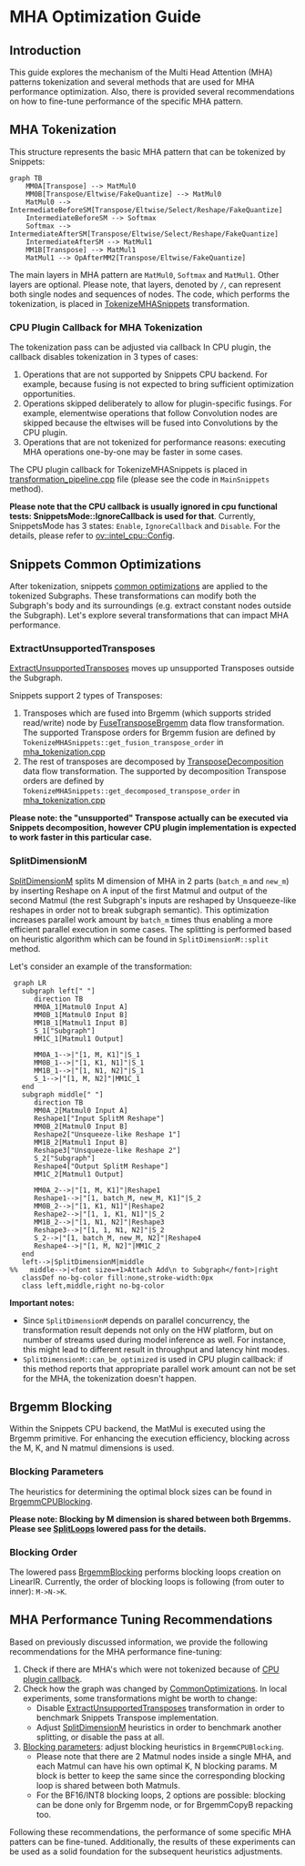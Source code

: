 # MHA Optimization Guide

## Introduction

This guide explores the mechanism of the Multi Head Attention (MHA) patterns tokenization and several methods that are used for MHA performance optimization.
Also, there is provided several recommendations on how to fine-tune performance of the specific MHA pattern.

## MHA Tokenization

This structure represents the basic MHA pattern that can be tokenized by Snippets:

```mermaid
graph TB
    MM0A[Transpose] --> MatMul0
    MM0B[Transpose/Eltwise/FakeQuantize] --> MatMul0
    MatMul0 --> IntermediateBeforeSM[Transpose/Eltwise/Select/Reshape/FakeQuantize]
    IntermediateBeforeSM --> Softmax
    Softmax --> IntermediateAfterSM[Transpose/Eltwise/Select/Reshape/FakeQuantize]
    IntermediateAfterSM --> MatMul1
    MM1B[Transpose] --> MatMul1
    MatMul1 --> OpAfterMM2[Transpose/Eltwise/FakeQuantize]
```

The main layers in MHA pattern are `MatMul0`, `Softmax` and `MatMul1`. Other layers are optional.
Please note, that layers, denoted by `/`, can represent both single nodes and sequences of nodes.
The code, which performs the tokenization, is placed in [TokenizeMHASnippets](../src/pass/mha_tokenization.cpp) transformation.

### CPU Plugin Callback for MHA Tokenization

The tokenization pass can be adjusted via callback
In CPU plugin, the callback disables tokenization in 3 types of cases:

1. Operations that are not supported by Snippets CPU backend.
For example, because fusing is not expected to bring sufficient optimization opportunities.
2. Operations skipped deliberately to allow for plugin-specific fusings.
For example, elementwise operations that follow Convolution nodes are skipped because the eltwises will be fused into Convolutions by the CPU plugin.
3. Operations that are not tokenized for performance reasons: executing MHA operations one-by-one may be faster in some cases.

The CPU plugin callback for TokenizeMHASnippets is placed in [transformation_pipeline.cpp](../../../plugins/intel_cpu/src/transformations/transformation_pipeline.cpp) file (please see the code in `MainSnippets` method).

**Please note that the CPU callback is usually ignored in cpu functional tests: SnippetsMode::IgnoreCallback is used for that**.
Currently, SnippetsMode has 3 states: `Enable`, `IgnoreCallback` and `Disable`.
For the details, please refer to [ov::intel_cpu::Config](../../../plugins/intel_cpu/src/config.h).

## Snippets Common Optimizations

After tokenization, snippets [common optimizations](../src/pass/common_optimizations.cpp) are applied to the tokenized Subgraphs.
These transformations can modify both the Subgraph's body and its surroundings (e.g. extract constant nodes outside the Subgraph).
Let's explore several transformations that can impact MHA performance.

### ExtractUnsupportedTransposes

[ExtractUnsupportedTransposes](../src/pass/extract_unsupported_transposes.cpp) moves up unsupported Transposes outside the Subgraph.

Snippets support 2 types of Transposes:

1. Transposes which are fused into Brgemm (which supports strided read/write) node by [FuseTransposeBrgemm](../src/pass/fuse_transpose_brgemm.cpp) data flow transformation.
The supported Transpose orders for Brgemm fusion are defined by `TokenizeMHASnippets::get_fusion_transpose_order` in [mha_tokenization.cpp](../src/pass/mha_tokenization.cpp)
2. The rest of transposes are decomposed by [TransposeDecomposition](../src/pass/transpose_decomposition.cpp) data flow transformation.
The supported by decomposition Transpose orders are defined by `TokenizeMHASnippets::get_decomposed_transpose_order` in [mha_tokenization.cpp](../src/pass/mha_tokenization.cpp)

**Please note: the "unsupported" Transpose actually can be executed via Snippets decomposition, however CPU plugin implementation is expected to work faster in this particular case.**

### SplitDimensionM

[SplitDimensionM](../src/pass/split_dimension_m.cpp) splits M dimension of MHA in 2 parts (`batch_m` and `new_m`) by inserting Reshape on A input of the first Matmul and output of the second Matmul (the rest Subgraph's inputs are reshaped by Unsqueeze-like reshapes in order not to break subgraph semantic).
This optimization increases parallel work amount by `batch_m` times thus enabling a more efficient parallel execution in some cases.
The splitting is performed based on heuristic algorithm which can be found in `SplitDimensionM::split` method.

Let's consider an example of the transformation:

```mermaid
 graph LR
   subgraph left[" "]
      direction TB
      MM0A_1[Matmul0 Input A]
      MM0B_1[Matmul0 Input B]
      MM1B_1[Matmul1 Input B]
      S_1["Subgraph"]
      MM1C_1[Matmul1 Output]

      MM0A_1-->|"[1, M, K1]"|S_1
      MM0B_1-->|"[1, K1, N1]"|S_1
      MM1B_1-->|"[1, N1, N2]"|S_1
      S_1-->|"[1, M, N2]"|MM1C_1
   end
   subgraph middle[" "]
      direction TB
      MM0A_2[Matmul0 Input A]
      Reshape1["Input SplitM Reshape"]
      MM0B_2[Matmul0 Input B]
      Reshape2["Unsqueeze-like Reshape 1"]
      MM1B_2[Matmul1 Input B]
      Reshape3["Unsqueeze-like Reshape 2"]
      S_2["Subgraph"]
      Reshape4["Output SplitM Reshape"]
      MM1C_2[Matmul1 Output]

      MM0A_2-->|"[1, M, K1]"|Reshape1
      Reshape1-->|"[1, batch_M, new_M, K1]"|S_2
      MM0B_2-->|"[1, K1, N1]"|Reshape2
      Reshape2-->|"[1, 1, K1, N1]"|S_2
      MM1B_2-->|"[1, N1, N2]"|Reshape3
      Reshape3-->|"[1, 1, N1, N2]"|S_2
      S_2-->|"[1, batch_M, new_M, N2]"|Reshape4
      Reshape4-->|"[1, M, N2]"|MM1C_2
   end
   left-->|SplitDimensionM|middle
%%   middle-->|<font size=+1>Attach Add\n to Subgraph</font>|right
   classDef no-bg-color fill:none,stroke-width:0px
   class left,middle,right no-bg-color
```

**Important notes:**
- Since `SplitDimensionM` depends on parallel concurrency, the transformation result depends not only on the HW platform, but on number of streams used during model inference as well.
For instance, this might lead to different result in throughput and latency hint modes.
- `SplitDimensionM::can_be_optimized` is used in CPU plugin callback: if this method reports that appropriate parallel work amount can not be set for the MHA, the tokenization doesn't happen.

## Brgemm Blocking

Within the Snippets CPU backend, the MatMul is executed using the Brgemm primitive.
For enhancing the execution efficiency, blocking across the M, K, and N matmul dimensions is used.

### Blocking Parameters

The heuristics for determining the optimal block sizes can be found in [BrgemmCPUBlocking](../../../plugins/intel_cpu/src/transformations/snippets/x64/pass/lowered/brgemm_cpu_blocking.cpp).

**Please note: Blocking by M dimension is shared between both Brgemms. Please see [SplitLoops](../include/snippets/lowered/pass/split_loops.hpp) lowered pass for the details.**

### Blocking Order

The lowered pass [BrgemmBlocking](../../../plugins/intel_cpu/src/transformations/snippets/x64/pass/lowered/brgemm_blocking.cpp) performs blocking loops creation on LinearIR.
Currently, the order of blocking loops is following (from outer to inner): `M->N->K`.

## MHA Performance Tuning Recommendations

Based on previously discussed information, we provide the following recommendations for the MHA performance fine-tuning:

1. Check if there are MHA's which were not tokenized because of [CPU plugin callback](#cpu-plugin-callback-for-mha-tokenization).
2. Check how the graph was changed by [CommonOptimizations](#snippets-common-optimizations).
In local experiments, some transformations might be worth to change:
    - Disable [ExtractUnsupportedTransposes](#extractunsupportedtransposes) transformation in order to benchmark Snippets Transpose implementation.
    - Adjust [SplitDimensionM](#splitdimensionm) heuristics in order to benchmark another splitting, or disable the pass at all.
3. [Blocking parameters](#blocking-parameters): adjust blocking heuristics in `BrgemmCPUBlocking`.
    - Please note that there are 2 Matmul nodes inside a single MHA, and each Matmul can have his own optimal K, N blocking params.
    M block is better to keep the same since the corresponding blocking loop is shared between both Matmuls.
    - For the BF16/INT8 blocking loops, 2 options are possible: blocking can be done only for Brgemm node, or for BrgemmCopyB repacking too.

Following these recommendations, the performance of some specific MHA patters can be fine-tuned.
Additionally, the results of these experiments can be used as a solid foundation for the subsequent heuristics adjustments.